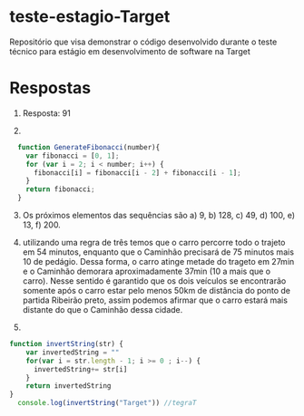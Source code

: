# teste-estagio-Target
Repositório que visa demonstrar o código desenvolvido durante o teste técnico para estágio em desenvolvimento de software na Target

# Respostas

1) Resposta: 91

2) 
```js
  function GenerateFibonacci(number){
    var fibonacci = [0, 1];
    for (var i = 2; i < number; i++) {
      fibonacci[i] = fibonacci[i - 2] + fibonacci[i - 1];
    }
    return fibonacci;
  }
```

3) Os próximos elementos das sequências são a) 9, b) 128, c) 49, d) 100, e) 13, f) 200.

4) utilizando uma regra de três temos que o carro percorre todo o trajeto em 54 minutos, enquanto que o Caminhão precisará de 75 minutos mais 10 de pedágio. Dessa forma, o carro atinge metade do trageto em 27min e o Caminhão demorara  aproximadamente 37min (10 a mais que o carro). Nesse sentido é garantido que os dois veículos se encontrarão somente após o carro estar pelo menos 50km de distância do ponto de partida Ribeirão preto, assim podemos afirmar que o carro estará mais distante do que o Caminhão dessa cidade.

5) 
``` js
function invertString(str) {
    var invertedString = ""
    for(var i = str.length - 1; i >= 0 ; i--) {
      invertedString+= str[i]
    }
    return invertedString
}
  console.log(invertString("Target")) //tegraT
```

